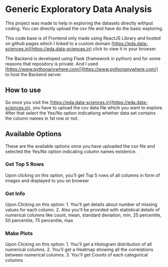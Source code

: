 # Generic Exploratory Data Analysis

This project was made to help in exploring the datasets directly withput coding. You can directly upload the csv file and have do the basic exploring.

This code base is of Frontend only made using ReactJS Library and hosted on github pages which I linked to a custom domain [https://eda.data-sciences.in](https://eda.data-sciences.in) click to view it in your browser.

The Backend is developed using Flask (framework in python) and for some reasons that repository is private. And I used [https://www.pythonanywhere.com/](https://www.pythonanywhere.com/) to host the Backend server.

## How to use

So once you visit the [https://eda.data-sciences.in](https://eda.data-sciences.in), you have to upload the csv data file which you want to explore. After that select the Yes/No option indicationg whether data set contains the column names in 1st row or not.

## Available Options

These are the available options once you have uploaded the csv file and selected the Yes/No option indicating column names existence.

### Get Top 5 Rows

Upon clicking on this option, you'll get Top 5 rows of all columns in form of images and displayed to you on browser

### Get Info

Upon Clicking on this option:
    1. You'll get details about number of missing values for each column.
    2. Also you'll be provided with statistical details of numerical columns like count, mean, standard deviation, min, 25 percentile, 50 percentile, 75 percentile, max

### Make Plots

Upon Clicking on this option:
    1. You'll get a Histogram distribution of all numerical columns.
    2. You'll get a Heatmap showing all the correlations between numerical columns.
    3. You'll get Counts of each categorical columns
